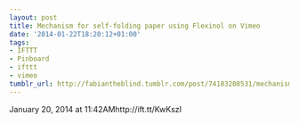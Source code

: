 ```yaml
---
layout: post
title: Mechanism for self-folding paper using Flexinol on Vimeo
date: '2014-01-22T18:20:12+01:00'
tags:
- IFTTT
- Pinboard
- ifttt
- vimeo
tumblr_url: http://fabiantheblind.tumblr.com/post/74183208531/mechanism-for-self-folding-paper-using-flexinol-on
---
```

January 20, 2014 at 11:42AMhttp://ift.tt/KwKszI
